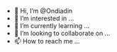 - 👋 Hi, I’m @Ondiadin
- 👀 I’m interested in ...
- 🌱 I’m currently learning ...
- 💞️ I’m looking to collaborate on ...
- 📫 How to reach me ...

<!---
Ondiadin/Ondiadin is a ✨ special ✨ repository because its `README.md` (this file) appears on your GitHub profile.
You can click the Preview link to take a look at your changes.
--->
